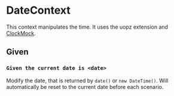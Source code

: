 # DateContext
This context manipulates the time. It uses the uopz extension and [ClockMock](https://packagist.org/packages/slope-it/clock-mock).

## Given
### `Given the current date is <date>`
Modify the date, that is returned by `date()` or `new DateTime()`.
Will automatically be reset to the current date before each scenario.
